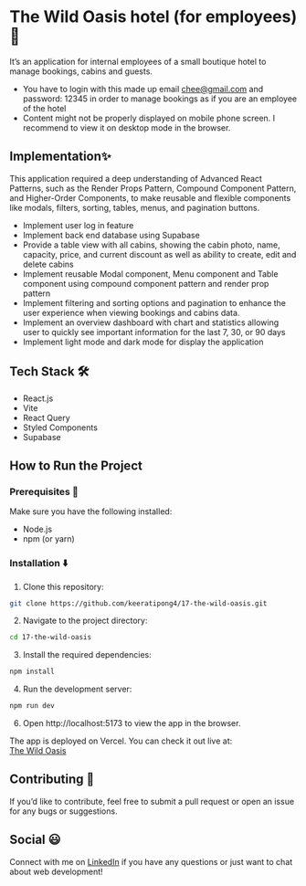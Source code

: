 # The Wild Oasis hotel (for employees) 🌲

It’s an application for internal employees of a small boutique hotel to manage bookings, cabins and guests.

- You have to login with this made up email chee@gmail.com and password: 12345 in order to manage bookings as if you are an employee of the hotel
- Content might not be properly displayed on mobile phone screen. I recommend to view it on desktop mode in the browser.

## Implementation✨

This application required a deep understanding of Advanced React Patterns, such as the Render Props Pattern, Compound Component Pattern, and Higher-Order Components, to make reusable and flexible components like modals, filters, sorting, tables, menus, and pagination buttons.

- Implement user log in feature
- Implement back end database using Supabase
- Provide a table view with all cabins, showing the cabin photo, name, capacity, price, and current discount as well as ability to create, edit and delete cabins
- Implement reusable Modal component, Menu component and Table component using compound component pattern and render prop pattern
- Implement filtering and sorting options and pagination to enhance the user experience when viewing bookings and cabins data.
- Implement an overview dashboard with chart and statistics allowing user to quickly see important information for the last 7, 30, or 90 days
- Implement light mode and dark mode for display the application

## Tech Stack 🛠️

- React.js
- Vite
- React Query
- Styled Components
- Supabase

## How to Run the Project

### Prerequisites 🏁

Make sure you have the following installed:

- Node.js
- npm (or yarn)

### Installation ⬇️

1. Clone this repository:

```bash
git clone https://github.com/keeratipong4/17-the-wild-oasis.git
```

2. Navigate to the project directory:

```bash
cd 17-the-wild-oasis
```

3. Install the required dependencies:

```bash
npm install
```

4. Run the development server:

```bash
npm run dev
```

6. Open http://localhost:5173 to view the app in the browser.

The app is deployed on Vercel. You can check it out live at:  
[The Wild Oasis](https://wild-oasis-for-employee.vercel.app/)

## Contributing 🤝

If you’d like to contribute, feel free to submit a pull request or open an issue for any bugs or suggestions.

## Social 😃

Connect with me on [LinkedIn](https://www.linkedin.com/in/keeratipong-boonnapongkasem-99259527b/) if you have any questions or just want to chat about web development!
